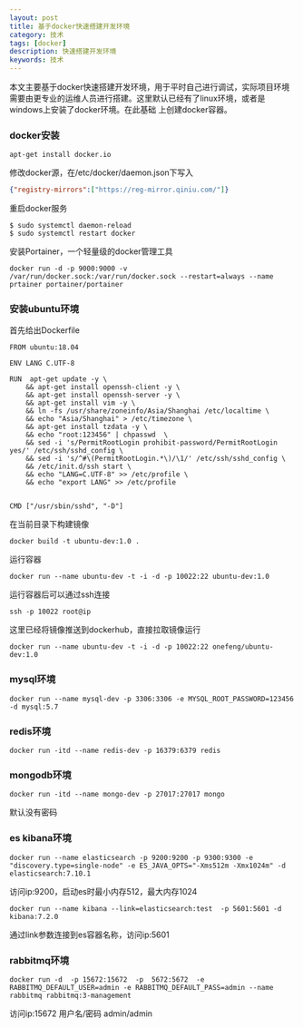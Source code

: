 ```yaml
---
layout: post
title: 基于docker快速搭建开发环境
category: 技术
tags: [docker]
description: 快速搭建开发环境
keywords: 技术
---
```


本文主要基于docker快速搭建开发环境，用于平时自己进行调试，实际项目环境需要由更专业的运维人员进行搭建。这里默认已经有了linux环境，或者是\
windows上安装了docker环境。在此基础 上创建docker容器。

### docker安装

```shell
apt-get install docker.io
```
修改docker源，在/etc/docker/daemon.json下写入
```json
{"registry-mirrors":["https://reg-mirror.qiniu.com/"]}
```
重启docker服务
```shell
$ sudo systemctl daemon-reload
$ sudo systemctl restart docker
```
安装Portainer，一个轻量级的docker管理工具
```shell
docker run -d -p 9000:9000 -v /var/run/docker.sock:/var/run/docker.sock --restart=always --name prtainer portainer/portainer

```
### 安装ubuntu环境

首先给出Dockerfile

```shell
FROM ubuntu:18.04

ENV LANG C.UTF-8

RUN  apt-get update -y \
    && apt-get install openssh-client -y \
    && apt-get install openssh-server -y \
    && apt-get install vim -y \
    && ln -fs /usr/share/zoneinfo/Asia/Shanghai /etc/localtime \
    && echo "Asia/Shanghai" > /etc/timezone \
    && apt-get install tzdata -y \
    && echo "root:123456" | chpasswd  \
    && sed -i 's/PermitRootLogin prohibit-password/PermitRootLogin yes/' /etc/ssh/sshd_config \
    && sed -i 's/^#\(PermitRootLogin.*\)/\1/' /etc/ssh/sshd_config \
    && /etc/init.d/ssh start \
    && echo "LANG=C.UTF-8" >> /etc/profile \
    && echo "export LANG" >> /etc/profile


CMD ["/usr/sbin/sshd", "-D"]

```

在当前目录下构建镜像
```shell
docker build -t ubuntu-dev:1.0 .
```

运行容器
```shell
docker run --name ubuntu-dev -t -i -d -p 10022:22 ubuntu-dev:1.0
```

运行容器后可以通过ssh连接
```shell
ssh -p 10022 root@ip
```

这里已经将镜像推送到dockerhub，直接拉取镜像运行

```shell
docker run --name ubuntu-dev -t -i -d -p 10022:22 onefeng/ubuntu-dev:1.0
```


### mysql环境
```shell
docker run --name mysql-dev -p 3306:3306 -e MYSQL_ROOT_PASSWORD=123456 -d mysql:5.7
```
### redis环境
```shell
docker run -itd --name redis-dev -p 16379:6379 redis
```

### mongodb环境
```shell
docker run -itd --name mongo-dev -p 27017:27017 mongo
```
默认没有密码
### es kibana环境
```shell
docker run --name elasticsearch -p 9200:9200 -p 9300:9300 -e "discovery.type=single-node" -e ES_JAVA_OPTS="-Xms512m -Xmx1024m" -d elasticsearch:7.10.1
```
访问ip:9200，启动es时最小内存512，最大内存1024
```shell
docker run --name kibana --link=elasticsearch:test  -p 5601:5601 -d kibana:7.2.0
```
通过link参数连接到es容器名称，访问ip:5601
### rabbitmq环境
```shell
docker run -d  -p 15672:15672  -p  5672:5672  -e RABBITMQ_DEFAULT_USER=admin -e RABBITMQ_DEFAULT_PASS=admin --name rabbitmq rabbitmq:3-management

```
访问ip:15672 用户名/密码 admin/admin